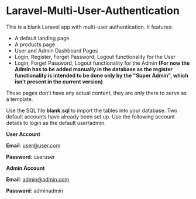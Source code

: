 # Laravel-Multi-User-Authentication

This is a blank Laravel app with multi-user authentication.
It features:
- A default landing page
- A products page
- User and Admin Dashboard Pages
- Login, Register, Forget Password, Logout functionality for the User
- Login, Forget Password, Logout functionality for the Admin **(For now the Admin has to be added manually in the database as the register functionality is intended to be done only by the "Super Admin", which isn't present in the current version)**

These pages don't have any actual content, they are only there to serve as a template.

Use the SQL file **blank.sql** to import the tables into your database. Two default accounts have already been set up. Use the following account details to login as the default user/admin.

**User Account**

**Email**: user@user.com

**Password**: useruser


**Admin Account**

**Email**: admin@admin.com

**Password**: adminadmin
